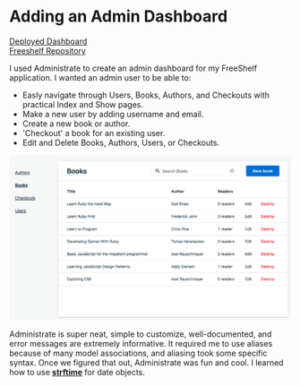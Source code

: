 # Adding an Admin Dashboard

[Deployed Dashboard](https://protected-inlet-29931.herokuapp.com/admin/)    
[Freeshelf Repository](https://github.com/momentum-cohort-2018-04/rails-freeshelf-1-molbrown)

I used Administrate to create an admin dashboard for my FreeShelf application. I wanted an admin user to be able to:
- Easly navigate through Users, Books, Authors, and Checkouts with practical Index and Show pages.
- Make a new user by adding username and email.
- Create a new book or author.
- 'Checkout' a book for an existing user.
- Edit and Delete Books, Authors, Users, or Checkouts.

![Screenshot](/Screenshot.png)

Administrate is super neat, simple to customize, well-documented, and error messages are extremely informative. It required me to use aliases because of many model associations, and aliasing took some specific syntax. Once we figured that out, Administrate was fun and cool. I learned how to use [**strftime**](http://strftime.net/) for date objects.